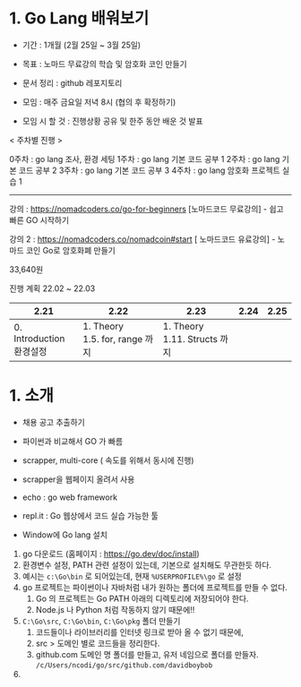 # 1. Go Lang 배워보기

- 기간 : 1개월 (2월 25일 ~ 3월 25일)
- 목표 : 노마드 무료강의 학습 및 암호화 코인 만들기 
- 문서 정리 : github 레포지토리



- 모임 : 매주 금요일 저녁 8시 (협의 후 확정하기)
- 모임 시 할 것 : 진행상황 공유 및 한주 동안 배운 것 발표

< 주차별 진행 >

0주차 : go lang 조사, 환경 세팅
1주차 : go lang 기본 코드 공부 1
2주차 : go lang 기본 코드 공부 2
3주차 : go lang 기본 코드 공부 3
4주차 : go lang 암호화 프로젝트 실습 1



---

강의 : https://nomadcoders.co/go-for-beginners [노마드코드 무료강의] - 쉽고 빠른 GO 시작하기



강의 2 : https://nomadcoders.co/nomadcoin#start [ 노마드코드 유료강의] - 노마드 코인 Go로 암호화폐 만들기

33,640원



진행 계획 22.02 ~ 22.03

| 2.21                          | 2.22                                | 2.23                              | 2.24 | 2.25 |
| ----------------------------- | ----------------------------------- | --------------------------------- | ---- | ---- |
| 0. Introduction<br />환경설정 | 1. Theory<br />1.5. for, range 까지 | 1. Theory<br />1.11. Structs 까지 |      |      |





# 1. 소개

- 채용 공고 추출하기
- 파이썬과 비교해서 GO 가 빠름
- scrapper, multi-core ( 속도를 위해서 동시에 진행)

- scrapper을 웹페이지 올려서 사용

- echo : go web framework

- repl.it : Go 웹상에서 코드 실습 가능한 툴





- Window에 Go lang 설치

1) go 다운로드 (홈페이지 : https://go.dev/doc/install) 
2)  환경변수 설정, PATH 관련 설정이 있는데, 기본으로 설치해도 무관한듯 하다.
   1) 예시는 `c:\Go\bin` 로 되어있는데, 현재 `%USERPROFILE%\go` 로 설정
3) go 프로젝트는 파이썬이나 자바처럼 내가 원하는 폴더에 프로젝트를 만들 수 없다.
   1) Go 의 프로젝트는 Go PATH 아래의 디렉토리에 저장되어야 한다.
   2) Node.js 나 Python 처럼 작동하지 않기 때문에!!
4) `C:\Go\src`, `C:\Go\bin`, `C:\Go\pkg` 폴더 만들기
   1) 코드들이나 라이브러리를 인터넷 링크로 받아 올 수 없기 때문에, 
   2) src > 도메인 별로 코드들을 정리한다.
   3) github.com 도메인 명 폴더를 만들고, 유저 네임으로 폴더를 만들자. `/c/Users/ncodi/go/src/github.com/davidboybob`
5) 

